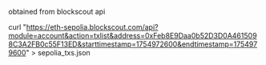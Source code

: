 obtained from blockscout api

curl "https://eth-sepolia.blockscout.com/api?module=account&action=txlist&address=0xFeb8E9Daa0b52D3D0A4615098C3A2FB0c55F13ED&starttimestamp=1754972600&endtimestamp=1754979600" > sepolia_txs.json